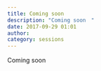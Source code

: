 ```yaml
---
title: Coming soon　
description: "Coming soon　"
date: 2017-09-29 01:01
author: 
category: sessions
---
```

Coming soon　